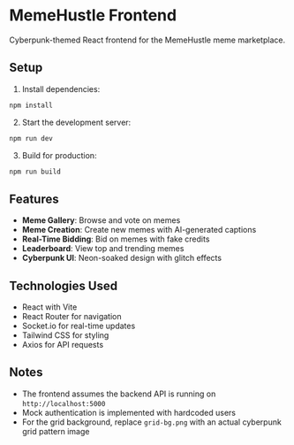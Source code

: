  # MemeHustle Frontend

Cyberpunk-themed React frontend for the MemeHustle meme marketplace.

## Setup

1. Install dependencies:
```bash
npm install
```

2. Start the development server:
```bash
npm run dev
```

3. Build for production:
```bash
npm run build
```

## Features

- **Meme Gallery**: Browse and vote on memes
- **Meme Creation**: Create new memes with AI-generated captions
- **Real-Time Bidding**: Bid on memes with fake credits
- **Leaderboard**: View top and trending memes
- **Cyberpunk UI**: Neon-soaked design with glitch effects

## Technologies Used

- React with Vite
- React Router for navigation
- Socket.io for real-time updates
- Tailwind CSS for styling
- Axios for API requests

## Notes

- The frontend assumes the backend API is running on `http://localhost:5000`
- Mock authentication is implemented with hardcoded users
- For the grid background, replace `grid-bg.png` with an actual cyberpunk grid pattern image
